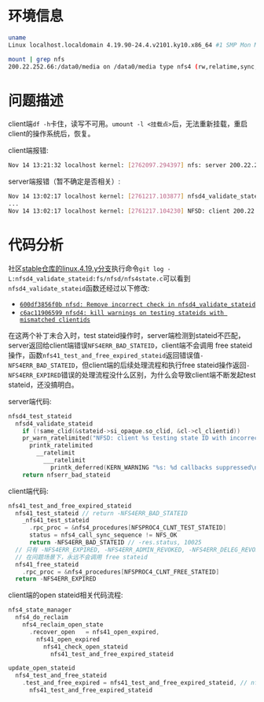 # 环境信息

```sh
uname 
Linux localhost.localdomain 4.19.90-24.4.v2101.ky10.x86_64 #1 SMP Mon May 24 12:14:55 CST 2021 x86_64 x86_64 x86_64 GNU/Linux

mount | grep nfs
200.22.252.66:/data0/media on /data0/media type nfs4 (rw,relatime,sync,vers=4.2,rsize=1048576,wsize=1048576,namlen=255,hard,proto=tcp,timeo=600,retrans=2,sec=sys,clientaddr=200.22.252.67,local_lock=none,addr=200.22.252.66)
```

# 问题描述

client端`df -h`卡住，读写不可用。`umount -l <挂载点>`后，无法重新挂载，重启client的操作系统后，恢复。

client端报错:
```sh
Nov 14 13:21:32 localhost kernel: [2762097.294397] nfs: server 200.22.252.66 not responding, still trying
```

server端报错（暂不确定是否相关）:
```sh
Nov 14 13:02:17 localhost kernel: [2761217.103877] nfsd4_validate_stateid: 26 callbacks suppressed
...
Nov 14 13:02:17 localhost kernel: [2761217.104230] NFSD: client 200.22.252.69 testing state ID with incorrect client ID
```

# 代码分析

社区[stable仓库的linux.4.19.y分支](https://git.kernel.org/pub/scm/linux/kernel/git/stable/linux.git)执行命令`git log -L:nfsd4_validate_stateid:fs/nfsd/nfs4state.c`可以看到`nfsd4_validate_stateid`函数还经过以下修改:

- [`600df3856f0b nfsd: Remove incorrect check in nfsd4_validate_stateid`](https://chenxiaosong.com/courses/nfs/patches/nfsd-Remove-incorrect-check-in-nfsd4_validate_statei.html)
- [`c6ac11906599 nfsd4: kill warnings on testing stateids with mismatched clientids`](https://lore.kernel.org/all/20200319141849.GB1546@fieldses.org/)

在这两个补丁未合入时，test stateid操作时，server端检测到stateid不匹配，server返回给client端错误`NFS4ERR_BAD_STATEID`，client端不会调用 free stateid 操作，函数`nfs41_test_and_free_expired_stateid`返回错误值`-NFS4ERR_BAD_STATEID`，但client端的后续处理流程和执行free stateid操作返回`-NFS4ERR_EXPIRED`错误的处理流程没什么区别，为什么会导致client端不断发起test stateid，还没搞明白。

server端代码:
```c
nfsd4_test_stateid
  nfsd4_validate_stateid
    if (!same_clid(&stateid->si_opaque.so_clid, &cl->cl_clientid))
    pr_warn_ratelimited("NFSD: client %s testing state ID with incorrect client ID\n", addr_str);
      printk_ratelimited
        __ratelimit
          ___ratelimit
            printk_deferred(KERN_WARNING "%s: %d callbacks suppressed\n"
    return nfserr_bad_stateid
```

client端代码:
```c
nfs41_test_and_free_expired_stateid
  nfs41_test_stateid // return -NFS4ERR_BAD_STATEID
    _nfs41_test_stateid
      .rpc_proc = &nfs4_procedures[NFSPROC4_CLNT_TEST_STATEID]
      status = nfs4_call_sync_sequence != NFS_OK
      return -NFS4ERR_BAD_STATEID // -res.status, 10025
  // 只有 -NFS4ERR_EXPIRED, -NFS4ERR_ADMIN_REVOKED, -NFS4ERR_DELEG_REVOKED 三种错误，才会调用 free stateid
  // 在问题场景下，永远不会调用 free stateid
  nfs41_free_stateid
    .rpc_proc = &nfs4_procedures[NFSPROC4_CLNT_FREE_STATEID]
  return -NFS4ERR_EXPIRED
```

client端的open stateid相关代码流程:
```c
nfs4_state_manager
  nfs4_do_reclaim
    nfs4_reclaim_open_state
      .recover_open   = nfs41_open_expired,
        nfs41_open_expired
          nfs41_check_open_stateid
            nfs41_test_and_free_expired_stateid

update_open_stateid
  nfs4_test_and_free_stateid
    .test_and_free_expired = nfs41_test_and_free_expired_stateid, // nfs_v4_1_minor_ops
      nfs41_test_and_free_expired_stateid
```
